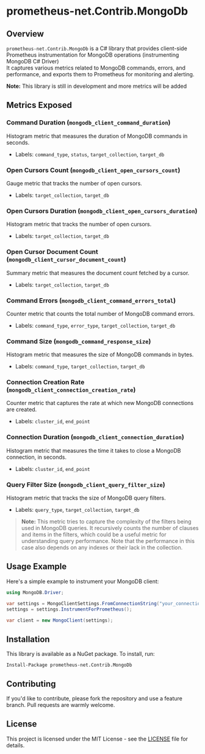 # prometheus-net.Contrib.MongoDb

## Overview

`prometheus-net.Contrib.MongoDb` is a C# library that provides client-side Prometheus instrumentation for MongoDB operations (instrumenting MongoDB C# Driver)  
It captures various metrics related to MongoDB commands, errors, and performance, and exports them to Prometheus for monitoring and alerting.

**Note:** This library is still in development and more metrics will be added

## Metrics Exposed

### Command Duration (`mongodb_client_command_duration`)

Histogram metric that measures the duration of MongoDB commands in seconds.

- Labels: `command_type`, `status`, `target_collection`, `target_db`

### Open Cursors Count (`mongodb_client_open_cursors_count`)

Gauge metric that tracks the number of open cursors.

- Labels: `target_collection`, `target_db`

### Open Cursors Duration (`mongodb_client_open_cursors_duration`)

Histogram metric that tracks the number of open cursors.

- Labels: `target_collection`, `target_db`

### Open Cursor Document Count (`mongodb_client_cursor_document_count`)

Summary metric that measures the document count fetched by a cursor.

- Labels: `target_collection`, `target_db`

### Command Errors (`mongodb_client_command_errors_total`)

Counter metric that counts the total number of MongoDB command errors.

- Labels: `command_type`, `error_type`, `target_collection`, `target_db`

### Command Size (`mongodb_command_response_size`)

Histogram metric that measures the size of MongoDB commands in bytes.

- Labels: `command_type`, `target_collection`, `target_db`

### Connection Creation Rate (`mongodb_client_connection_creation_rate`)

Counter metric that captures the rate at which new MongoDB connections are created.

- Labels: `cluster_id`, `end_point`

### Connection Duration (`mongodb_client_connection_duration`)

Histogram metric that measures the time it takes to close a MongoDB connection, in seconds.

- Labels: `cluster_id`, `end_point`

### Query Filter Size (`mongodb_client_query_filter_size`)

Histogram metric that tracks the size of MongoDB query filters.

- Labels: `query_type`, `target_collection`, `target_db`

> **Note:** This metric tries to capture the complexity of the filters being used in MongoDB queries. It recursively counts the number of clauses and items in the filters, which could be a useful metric for understanding query performance. Note that the performance in this case also depends on any indexes or their lack in the collection.


## Usage Example

Here's a simple example to instrument your MongoDB client:

```cs
using MongoDB.Driver;

var settings = MongoClientSettings.FromConnectionString("your_connection_string_here");
settings = settings.InstrumentForPrometheus();

var client = new MongoClient(settings);
```

## Installation

This library is available as a NuGet package. To install, run:

```
Install-Package prometheus-net.Contrib.MongoDb
```

## Contributing

If you'd like to contribute, please fork the repository and use a feature branch. Pull requests are warmly welcome.

## License

This project is licensed under the MIT License - see the [LICENSE](LICENSE) file for details.
